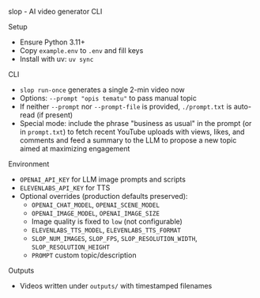 slop - AI video generator CLI

Setup
- Ensure Python 3.11+
- Copy `example.env` to `.env` and fill keys
- Install with uv: `uv sync`

CLI
- `slop run-once` generates a single 2-min video now
- Options: `--prompt "opis tematu"` to pass manual topic
- If neither `--prompt` nor `--prompt-file` is provided, `./prompt.txt` is auto-read (if present)
- Special mode: include the phrase "business as usual" in the prompt (or in `prompt.txt`) to fetch recent YouTube uploads with views, likes, and comments and feed a summary to the LLM to propose a new topic aimed at maximizing engagement

Environment
- `OPENAI_API_KEY` for LLM image prompts and scripts
- `ELEVENLABS_API_KEY` for TTS
- Optional overrides (production defaults preserved):
  - `OPENAI_CHAT_MODEL`, `OPENAI_SCENE_MODEL`
  - `OPENAI_IMAGE_MODEL`, `OPENAI_IMAGE_SIZE`
  - Image quality is fixed to `low` (not configurable)
  - `ELEVENLABS_TTS_MODEL`, `ELEVENLABS_TTS_FORMAT`
  - `SLOP_NUM_IMAGES`, `SLOP_FPS`, `SLOP_RESOLUTION_WIDTH`, `SLOP_RESOLUTION_HEIGHT`
  - `PROMPT` custom topic/description

Outputs
- Videos written under `outputs/` with timestamped filenames
